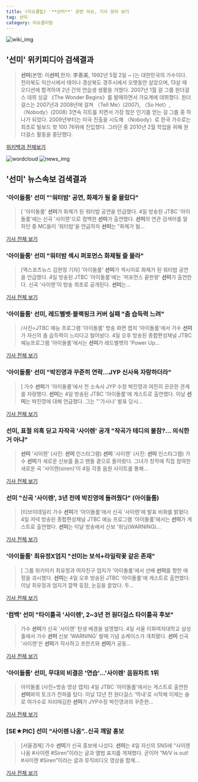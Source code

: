 ```yaml
---
title: (이슈클립) '**선미**' 관련 이슈, 기사 모아 보기
tag: 선미
category: 이슈클리핑
---
```

![wiki_img](https://user-images.githubusercontent.com/42597476/44503234-41136a80-a6d0-11e8-9071-6fc6418eafe4.png)
## **'**선미**'** 위키피디아 검색결과
>**선미**(본명: 이**선미**,한자: 李善美, 1992년 5월 2일 ~ )는 대한민국의 가수이다. 전라북도 익산시에서 태어나 경상북도 경주시에서 오랫동안 살았으며, 13살 때 오디션에 합격하여 2년 간의 연습생 생활을 거쳤다. 2007년 1월 걸 그룹 원더걸스 데뷔 싱글 《The Wonder Begins》를 발매하면서 가요계에 데뷔했다. 원더걸스는 2007년과 2008년에 걸쳐 〈Tell Me〉(2007), 〈So Hot〉, 〈Nobody〉(2008) 3연속 히트를 치면서 가장 많은 인기를 얻는 걸 그룹 중 하나가 되었다. 2009년부터는 미국 진출을 시도해 〈Nobody〉로 한국 가수로는 최초로 빌보드 핫 100 76위에 진입했다. 그러던 중 2010년 2월 학업을 위해 원더걸스 활동을 중단했다.

<a href="https://ko.wikipedia.org/wiki/선미" target="_blank">위키백과 전체보기</a>

![wordcloud](https://s3.ap-northeast-2.amazonaws.com/lyrics101-wordcloud/2018-09-04-1536063463.png)
![news_img](https://user-images.githubusercontent.com/42597476/44507050-1206f400-a6e4-11e8-8d98-7ffbfebb353f.png)
## **'**선미**'** 뉴스속보 검색결과
### '아이돌룸' **선미** "'워터밤' 공연, 화제가 될 줄 몰랐다"

>[ '아이돌룸' **선미**가 화제가 된 워터밤 공연을 언급했다. 4일 방송된 JTBC '아이돌룸'에는 신곡 '사이렌'으로 컴백한 **선미**가 출연했다. **선미**의 연관 검색어를 말하던 중 MC들이 '워터밤'을 언급하자 **선미**는 "화제가 될...

<a href="http://isplus.live.joins.com/news/article/aid.asp?aid=22534405" target="_blank">기사 전체 보기</a>

### '아이돌룸' **선미** "워터밤 섹시 퍼포먼스 화제될 줄 몰라"

>[엑스포츠뉴스 김현정 기자]  '아이돌룸' **선미**가 섹시미로 화제가 된 워터밤 공연을 언급했다. 4일 방송된 JTBC '아이돌룸'에는 '퍼포먼스 끝판왕' **선미**가 출연한다. 신곡 '사이렌'이 방송 최초로 공개된다. **선미**는...

<a href="http://www.xportsnews.com/?ac=article_view&entry_id=1015430" target="_blank">기사 전체 보기</a>

### '아이돌룸' **선미**, 레드벨벳·블랙핑크 커버 실패 "춤 습득력 느려"

>/사진=JTBC 예능 프로그램 '아이돌룸' 방송 화면 캡처 '아이돌룸'에서 가수 **선미**가 자신의 춤 습득력이 느리다고 털어놨다. 4일 오후 방송된 종합편성채널 JTBC 예능프로그램 '아이돌룸'에서는 **선미**가 레드벨벳의 'Power Up...

<a href="http://star.mt.co.kr/stview.php?no=2018090418075454131" target="_blank">기사 전체 보기</a>

### '아이돌룸' **선미** "박진영과 꾸준히 연락…JYP 신사옥 자랑하더라"

>[ 가수 **선미**가 '아이돌룸'에서 전 소속사 JYP 수장 박진영과 여전히 끈끈한 관계를 자랑했다. **선미**는 4일 방송된 JTBC '아이돌룸'에 게스트로 출연했다. 이날 **선미**는 박진영에 대해 언급했다. 그는 "'가시나' 발표 당시...

<a href="http://www.mydaily.co.kr/new_yk/html/read.php?newsid=201809041853515463&ext=na" target="_blank">기사 전체 보기</a>

### **선미**, 표절 의혹 딛고 자작곡 '사이렌' 공개 "작곡가 테디의 불참?… 의식한 거 아냐"

>**선미** '사이렌' (사진: **선미** 인스타그램) **선미** '사이렌' (사진: **선미** 인스타그램) 가수 **선미**가 새로운 신보를 들고 팬들 곁으로 돌아왔다. 그녀가 창작에 직접 참여한 새로운 곡 '사이렌(siren)'이 4일 각종 음원 사이트를 통해...

<a href="http://www.jemin.com/news/articleView.html?idxno=536907" target="_blank">기사 전체 보기</a>

### **선미** "신곡 '사이렌', 3년 전에 박진영에 들려줬다" (아이돌룸)

>[티브이데일리 가수 **선미**가 '아이돌룸'에서 신곡 '사이렌'에 발표 비화를 밝혔다. 4일 저녁 방송된 종합편성채널 JTBC 예능 프로그램 '아이돌룸'에서는 **선미**가 게스트로 출연했다. **선미**는 이날 방송에서 신보 '워닝(WARNING)...

<a href="http://tvdaily.asiae.co.kr/read.php3?aid=15360558261391853019" target="_blank">기사 전체 보기</a>

### '아이돌룸' 최유정X엄지 "**선미**는 보석+라일락꽃 같은 존재"

>[ 그룹 위키미키 최유정과 여자친구 엄지가 '아이돌룸'에서 선배 **선미**를 향한 애정을 과시했다. **선미**는 4일 오후 방송된 JTBC '아이돌룸'에 게스트로 출연했다. 이날 최유정과 엄지가 깜짝 등장, 눈길을 끌었다. 두...

<a href="http://www.mydaily.co.kr/new_yk/html/read.php?newsid=201809041908714372&ext=na" target="_blank">기사 전체 보기</a>

### '컴백' **선미** "타이틀곡 '사이렌', 2~3년 전 원더걸스 타이틀곡 후보"

>가수 **선미**가 신곡 '사이렌' 탄생 배경을 설명했다.   4일 서울 이화여자대학교 삼성홀에서 가수 **선미** 신보 'WARNING' 발매 기념 쇼케이스가 개최됐다.   **선미** 신곡 '사이렌'은 **선미**가 작사하고 프란츠와 **선미**가 공동...

<a href="http://www.osen.co.kr/article/G1110982035" target="_blank">기사 전체 보기</a>

### '아이돌룸' **선미**, 무대의 비결은 '연습'...'사이렌' 음원차트 1위

>아이돌룸 (사진=방송 영상 캡처) 4일 JTBC '아이돌룸'에서는 게스트로 출연한 **선미**와의 토크가 전파를 탔다. 이날 12년 전 원더걸스 '막내'로 시작해 이제는 솔로 여가수로 자리매김한 **선미**가 JYP수장 박진영과의 꾸준한...

<a href="http://news.hankyung.com/article/201809040685I" target="_blank">기사 전체 보기</a>

### [SE★PIC] **선미** “사이렌 나옴”..신곡 깨알 홍보

>[서울경제] 가수 **선미**가 신곡 홍보에 나섰다. **선미**는 4일 자신의 SNS에 “사이렌 나옴 #사이렌 #Siren”이라는 글과 앨범 표지를 게재했다. 곧이어 “M/V is out! #사이렌 #Siren”이라는 글과 뮤직비디오 영상을 함께...

<a href="http://www.sedaily.com/NewsView/1S4IA7YC9Q" target="_blank">기사 전체 보기</a>


